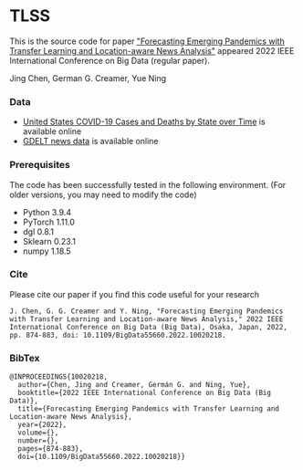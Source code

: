 # TLSS
This is the source code for paper ["Forecasting Emerging Pandemics with Transfer Learning and Location-aware News Analysis"](https://ieeexplore.ieee.org/document/10020218) appeared 2022 IEEE International Conference on Big Data (regular paper).

Jing Chen, German G. Creamer, Yue Ning

### Data
* [United States COVID-19 Cases and Deaths by State over Time](https://data.cdc.gov/Case-Surveillance/United-States-COVID-19-Cases-and-Deaths-by-State-o/9mfq-cb36) is available online
* [GDELT news data](https://www.gdeltproject.org/) is available online


### Prerequisites
The code has been successfully tested in the following environment. (For older versions, you may need to modify the code)

* Python 3.9.4
* PyTorch 1.11.0
* dgl 0.8.1
* Sklearn 0.23.1
* numpy 1.18.5


### Cite
Please cite our paper if you find this code useful for your research
```
J. Chen, G. G. Creamer and Y. Ning, "Forecasting Emerging Pandemics with Transfer Learning and Location-aware News Analysis," 2022 IEEE International Conference on Big Data (Big Data), Osaka, Japan, 2022, pp. 874-883, doi: 10.1109/BigData55660.2022.10020218.
```


### BibTex
```
@INPROCEEDINGS{10020218,
  author={Chen, Jing and Creamer, Germán G. and Ning, Yue},
  booktitle={2022 IEEE International Conference on Big Data (Big Data)}, 
  title={Forecasting Emerging Pandemics with Transfer Learning and Location-aware News Analysis}, 
  year={2022},
  volume={},
  number={},
  pages={874-883},
  doi={10.1109/BigData55660.2022.10020218}}
```
